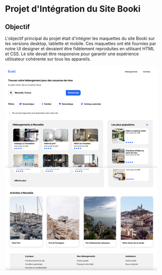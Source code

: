 # Projet d'Intégration du Site Booki 

## Objectif

L'objectif principal du projet était d'intégrer les maquettes du site Booki sur les versions desktop, tablette et mobile. Ces maquettes ont été fournies par notre UI designer et devaient être fidèlement reproduites en utilisant HTML et CSS. 
Le site devait être responsive pour garantir une expérience utilisateur cohérente sur tous les appareils.

![Booki](https://github.com/angelinalavoryk/images/blob/main/Booki1.png)
![Booki](https://github.com/angelinalavoryk/images/blob/main/Booki2.png)

